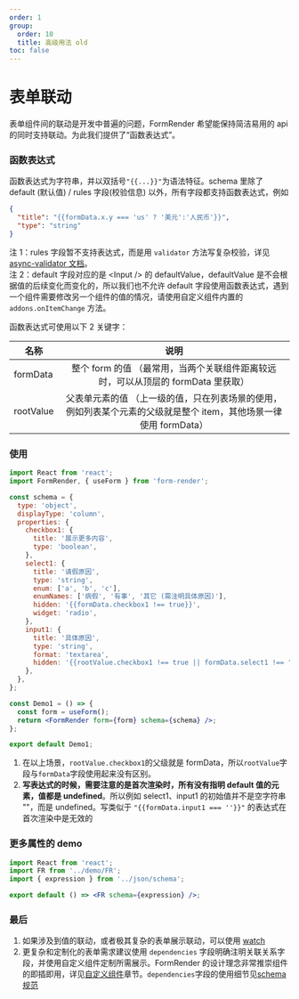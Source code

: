 ```yaml
---
order: 1
group:
  order: 10
  title: 高级用法 old
toc: false
---
```


# 表单联动

表单组件间的联动是开发中普遍的问题，FormRender 希望能保持简洁易用的 api 的同时支持联动。为此我们提供了“函数表达式”。

### 函数表达式

函数表达式为字符串，并以双括号`"{{...}}"`为语法特征。schema 里除了 default (默认值) / rules 字段(校验信息) 以外，所有字段都支持函数表达式，例如

```json
{
  "title": "{{formData.x.y === 'us' ? '美元':'人民币'}}",
  "type": "string"
}
```

注 1：rules 字段暂不支持表达式，而是用 `validator` 方法写复杂校验，详见 [async-validator 文档](https://github.com/yiminghe/async-validator#type)。  
注 2：default 字段对应的是 \<Input /\> 的 defaultValue，defaultValue 是不会根据值的后续变化而变化的，所以我们也不允许 default 字段使用函数表达式，遇到一个组件需要修改另一个组件的值的情况，请使用自定义组件内置的 `addons.onItemChange` 方法。

函数表达式可使用以下 2 关键字：

| 名称      |                                                       说明                                                        |
| --------- | :---------------------------------------------------------------------------------------------------------------: |
| formData  |                 整个 form 的值 （最常用，当两个关联组件距离较远时，可以从顶层的 formData 里获取）                 |
| rootValue | 父表单元素的值 （上一级的值，只在列表场景的使用，例如列表某个元素的父级就是整个 item，其他场景一律使用 formData） |

### 使用

```jsx
import React from 'react';
import FormRender, { useForm } from 'form-render';

const schema = {
  type: 'object',
  displayType: 'column',
  properties: {
    checkbox1: {
      title: '展示更多内容',
      type: 'boolean',
    },
    select1: {
      title: '请假原因',
      type: 'string',
      enum: ['a', 'b', 'c'],
      enumNames: ['病假', '有事', '其它 (需注明具体原因)'],
      hidden: '{{formData.checkbox1 !== true}}',
      widget: 'radio',
    },
    input1: {
      title: '具体原因',
      type: 'string',
      format: 'textarea',
      hidden: '{{rootValue.checkbox1 !== true || formData.select1 !== "c"}}',
    },
  },
};

const Demo1 = () => {
  const form = useForm();
  return <FormRender form={form} schema={schema} />;
};

export default Demo1;
```

1. 在以上场景，`rootValue.checkbox1`的父级就是 formData，所以`rootValue`字段与`formData`字段使用起来没有区别。
2. **写表达式的时候，需要注意的是首次渲染时，所有没有指明 default 值的元素，值都是 undefined**。所以例如 select1、input1 的初始值并不是空字符串 ""，而是 undefined。写类似于 `"{{formData.input1 === ''}}"` 的表达式在首次渲染中是无效的

### 更多属性的 demo

```jsx
import React from 'react';
import FR from '../demo/FR';
import { expression } from '../json/schema';

export default () => <FR schema={expression} />;
```

### 最后

1. 如果涉及到值的联动，或者极其复杂的表单展示联动，可以使用 [watch](/form-render/advanced/watch)
2. 更复杂和定制化的表单需求建议使用 `dependencies` 字段明确注明关联关系字段，并使用自定义组件定制所需展示。FormRender 的设计理念非常推崇组件的即插即用，详见[自定义组件](/form-render/advanced/widget)章节。`dependencies`字段的使用细节见[schema 规范](/form-render/schema/schema#dependencies)
